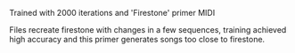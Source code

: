 Trained with 2000 iterations and 'Firestone' primer MIDI

Files recreate firestone with changes in a few sequences, training achieved high accuracy and this primer generates songs too close to firestone.